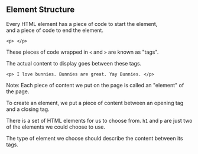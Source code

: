 ## Element Structure

Every HTML element has a piece of code to start the element, <br>
and a piece of code to end the element.

    <p> </p>

These pieces of code wrapped in `<` and `>` are known as "tags".

The actual content to display goes between these tags. 

    <p> I love bunnies. Bunnies are great. Yay Bunnies. </p>


Note:
Each piece of content we put on the page is called an "element" of the page.

To create an element, we put a piece of content between an opening tag and a closing tag.

There is a set of HTML elements for us to choose from. `h1` and `p` are just two of the elements we could choose to use.

The type of element we choose should describe the content between its tags.